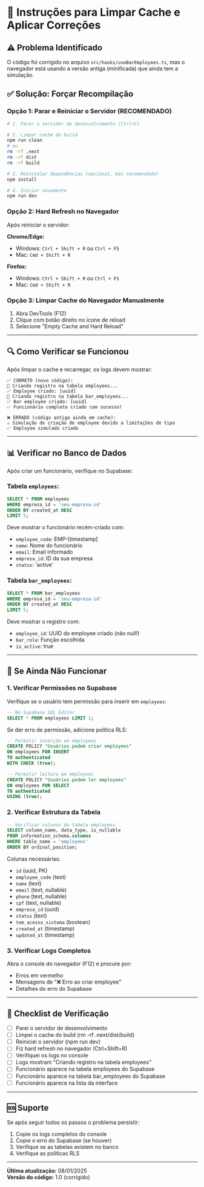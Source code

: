# 🔄 Instruções para Limpar Cache e Aplicar Correções

## ⚠️ Problema Identificado

O código foi corrigido no arquivo `src/hooks/useBarEmployees.ts`, mas o navegador está usando a versão antiga (minificada) que ainda tem a simulação.

## ✅ Solução: Forçar Recompilação

### Opção 1: Parar e Reiniciar o Servidor (RECOMENDADO)

```bash
# 1. Parar o servidor de desenvolvimento (Ctrl+C)

# 2. Limpar cache do build
npm run clean
# ou
rm -rf .next
rm -rf dist
rm -rf build

# 3. Reinstalar dependências (opcional, mas recomendado)
npm install

# 4. Iniciar novamente
npm run dev
```

### Opção 2: Hard Refresh no Navegador

Após reiniciar o servidor:

**Chrome/Edge:**
- Windows: `Ctrl + Shift + R` ou `Ctrl + F5`
- Mac: `Cmd + Shift + R`

**Firefox:**
- Windows: `Ctrl + Shift + R` ou `Ctrl + F5`
- Mac: `Cmd + Shift + R`

### Opção 3: Limpar Cache do Navegador Manualmente

1. Abra DevTools (F12)
2. Clique com botão direito no ícone de reload
3. Selecione "Empty Cache and Hard Reload"

---

## 🔍 Como Verificar se Funcionou

Após limpar o cache e recarregar, os logs devem mostrar:

```
✅ CORRETO (novo código):
📝 Criando registro na tabela employees...
✅ Employee criado: [uuid]
📝 Criando registro na tabela bar_employees...
✅ Bar employee criado: [uuid]
✅ Funcionário completo criado com sucesso!
```

```
❌ ERRADO (código antigo ainda em cache):
⚠️ Simulação de criação de employee devido a limitações de tipo
✅ Employee simulado criado
```

---

## 📊 Verificar no Banco de Dados

Após criar um funcionário, verifique no Supabase:

### Tabela `employees`:
```sql
SELECT * FROM employees 
WHERE empresa_id = 'seu-empresa-id'
ORDER BY created_at DESC 
LIMIT 5;
```

Deve mostrar o funcionário recém-criado com:
- `employee_code`: EMP-[timestamp]
- `name`: Nome do funcionário
- `email`: Email informado
- `empresa_id`: ID da sua empresa
- `status`: 'active'

### Tabela `bar_employees`:
```sql
SELECT * FROM bar_employees 
WHERE empresa_id = 'seu-empresa-id'
ORDER BY created_at DESC 
LIMIT 5;
```

Deve mostrar o registro com:
- `employee_id`: UUID do employee criado (não null!)
- `bar_role`: Função escolhida
- `is_active`: true

---

## 🐛 Se Ainda Não Funcionar

### 1. Verificar Permissões no Supabase

Verifique se o usuário tem permissão para inserir em `employees`:

```sql
-- No Supabase SQL Editor
SELECT * FROM employees LIMIT 1;
```

Se der erro de permissão, adicione política RLS:

```sql
-- Permitir inserção em employees
CREATE POLICY "Usuários podem criar employees"
ON employees FOR INSERT
TO authenticated
WITH CHECK (true);

-- Permitir leitura em employees
CREATE POLICY "Usuários podem ler employees"
ON employees FOR SELECT
TO authenticated
USING (true);
```

### 2. Verificar Estrutura da Tabela

```sql
-- Verificar colunas da tabela employees
SELECT column_name, data_type, is_nullable
FROM information_schema.columns
WHERE table_name = 'employees'
ORDER BY ordinal_position;
```

Colunas necessárias:
- `id` (uuid, PK)
- `employee_code` (text)
- `name` (text)
- `email` (text, nullable)
- `phone` (text, nullable)
- `cpf` (text, nullable)
- `empresa_id` (uuid)
- `status` (text)
- `tem_acesso_sistema` (boolean)
- `created_at` (timestamp)
- `updated_at` (timestamp)

### 3. Verificar Logs Completos

Abra o console do navegador (F12) e procure por:
- Erros em vermelho
- Mensagens de "❌ Erro ao criar employee"
- Detalhes do erro do Supabase

---

## 📝 Checklist de Verificação

- [ ] Parei o servidor de desenvolvimento
- [ ] Limpei o cache do build (rm -rf .next/dist/build)
- [ ] Reiniciei o servidor (npm run dev)
- [ ] Fiz hard refresh no navegador (Ctrl+Shift+R)
- [ ] Verifiquei os logs no console
- [ ] Logs mostram "Criando registro na tabela employees"
- [ ] Funcionário aparece na tabela employees do Supabase
- [ ] Funcionário aparece na tabela bar_employees do Supabase
- [ ] Funcionário aparece na lista da interface

---

## 🆘 Suporte

Se após seguir todos os passos o problema persistir:

1. Copie os logs completos do console
2. Copie o erro do Supabase (se houver)
3. Verifique se as tabelas existem no banco
4. Verifique as políticas RLS

---

**Última atualização:** 08/01/2025  
**Versão do código:** 1.0 (corrigido)
